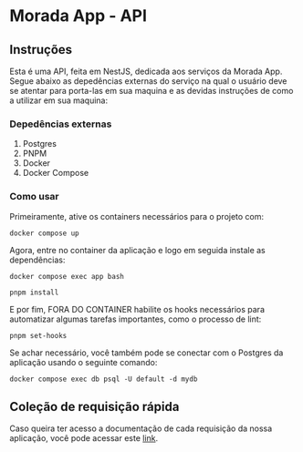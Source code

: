 # Morada App - API

## Instruções
Esta é uma API, feita em NestJS, dedicada aos serviços da Morada App. Segue abaixo as depedências externas do serviço na qual o usuário deve se atentar para porta-las em sua maquina e as devidas instruções de como a utilizar em sua maquina:

### Depedências externas
1. Postgres
2. PNPM
3. Docker
4. Docker Compose

### Como usar
Primeiramente, ative os containers necessários para o projeto com:
```
docker compose up
```

Agora, entre no container da aplicação e logo em seguida instale as dependências:
```
docker compose exec app bash
```
```
pnpm install
```

E por fim, FORA DO CONTAINER habilite os hooks necessários para automatizar algumas tarefas importantes, como o processo de lint:
```
pnpm set-hooks
```

Se achar necessário, você também pode se conectar com o Postgres da aplicação usando o seguinte comando:
```
docker compose exec db psql -U default -d mydb
```

## Coleção de requisição rápida
Caso queira ter acesso a documentação de cada requisição da nossa aplicação, você pode acessar este [link](https://weary-boa-earmuffs.cyclic.app/api).
